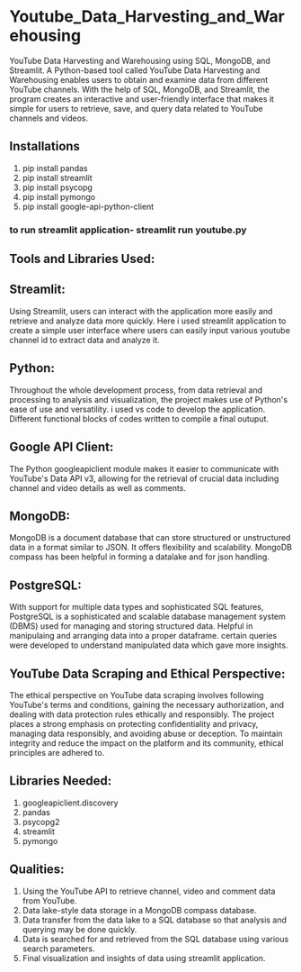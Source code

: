 # Youtube_Data_Harvesting_and_Warehousing
YouTube Data Harvesting and Warehousing using SQL, MongoDB, and Streamlit.
A Python-based tool called YouTube Data Harvesting and Warehousing enables users to obtain and examine data from different YouTube channels. With the help of SQL, MongoDB, and Streamlit, the program creates an interactive and user-friendly interface that makes it simple for users to retrieve, save, and query data related to YouTube channels and videos.

## Installations
1. pip install pandas
2. pip install streamlit
3. pip install psycopg
4. pip install pymongo
5. pip install google-api-python-client
### to run streamlit application- streamlit run youtube.py

## Tools and Libraries Used:

## Streamlit:
Using Streamlit, users can interact with the application more easily and retrieve and analyze data more quickly. Here i used streamlit application to create a simple user interface where users can easily input various youtube channel id to extract data and analyze it.

## Python:
Throughout the whole development process, from data retrieval and processing to analysis and visualization, the project makes use of Python's ease of use and versatility. i used vs code to develop the application. Different functional blocks of codes written to compile a final outuput.

## Google API Client: 
The Python googleapiclient module makes it easier to communicate with YouTube's Data API v3, allowing for the retrieval of crucial data including channel and video details as well as comments.

## MongoDB:
MongoDB is a document database that can store structured or unstructured data in a format similar to JSON. It offers flexibility and scalability. MongoDB compass has been helpful in forming a datalake and for json handling.

## PostgreSQL:
With support for multiple data types and sophisticated SQL features, PostgreSQL is a sophisticated and scalable database management system (DBMS) used for managing and storing structured data. Helpful in manipulaing and arranging data into a proper dataframe. certain queries were developed to understand manipulated data which gave more insights.

## YouTube Data Scraping and Ethical Perspective:
The ethical perspective on YouTube data scraping involves following YouTube's terms and conditions, gaining the necessary authorization, and dealing with data protection rules ethically and responsibly. The project places a strong emphasis on protecting confidentiality and privacy, managing data responsibly, and avoiding abuse or deception. To maintain integrity and reduce the impact on the platform and its community, ethical principles are adhered to.

## Libraries Needed:
1. googleapiclient.discovery
2. pandas 
3. psycopg2 
4. streamlit
5. pymongo
   
## Qualities:
1. Using the YouTube API to retrieve channel, video and comment data from YouTube.
2. Data lake-style data storage in a MongoDB compass database.
3. Data transfer from the data lake to a SQL database so that analysis and querying may be done quickly.
4. Data is searched for and retrieved from the SQL database using various search parameters.
5. Final visualization and insights of data using streamlit application. 
